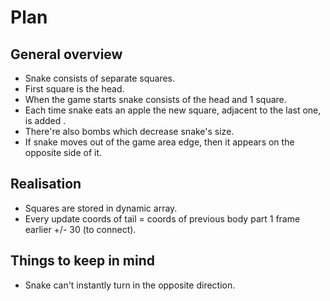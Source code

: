 # Plan #
## General overview ##
  - Snake consists of separate squares.
  - First square is the head.
  - When the game starts snake consists of the head and 1 square.
  - Each time snake eats an apple the new square, adjacent to the last one, is added .
  - There're also bombs which decrease snake's size.
  - If snake moves out of the game area edge, then it appears on the opposite side of it.

## Realisation ##
  - Squares are stored in dynamic array.
  - Every update coords of tail = coords of previous body part 1 frame earlier +/- 30 (to connect).

## Things to keep in mind ##
  - Snake can't instantly turn in the opposite direction.
